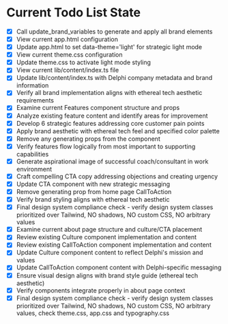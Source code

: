<!-- DO NOT EDIT - Managed by todo_list tool -->
<!-- Updated: 2025-08-05T16:24:26.324Z -->

# Current Todo List State

- [x] Call update_brand_variables to generate and apply all brand elements
- [x] View current app.html configuration
- [x] Update app.html to set data-theme='light' for strategic light mode
- [x] View current theme.css configuration
- [x] Update theme.css to activate light mode styling
- [x] View current lib/content/index.ts file
- [x] Update lib/content/index.ts with Delphi company metadata and brand information
- [x] Verify all brand implementation aligns with ethereal tech aesthetic requirements
- [x] Examine current Features component structure and props
- [x] Analyze existing feature content and identify areas for improvement
- [x] Develop 6 strategic features addressing core customer pain points
- [x] Apply brand aesthetic with ethereal tech feel and specified color palette
- [x] Remove any generating props from the component
- [x] Verify features flow logically from most important to supporting capabilities
- [x] Generate aspirational image of successful coach/consultant in work environment
- [x] Craft compelling CTA copy addressing objections and creating urgency
- [x] Update CTA component with new strategic messaging
- [x] Remove generating prop from home page CallToAction
- [x] Verify brand styling aligns with ethereal tech aesthetic
- [x] Final design system compliance check - verify design system classes prioritized over Tailwind, NO shadows, NO custom CSS, NO arbitrary values
- [x] Examine current about page structure and culture/CTA placement
- [x] Review existing Culture component implementation and content
- [x] Review existing CallToAction component implementation and content
- [x] Update Culture component content to reflect Delphi's mission and values
- [x] Update CallToAction component content with Delphi-specific messaging
- [x] Ensure visual design aligns with brand style guide (ethereal tech aesthetic)
- [x] Verify components integrate properly in about page context
- [x] Final design system compliance check - verify design system classes prioritized over Tailwind, NO shadows, NO custom CSS, NO arbitrary values, check theme.css, app.css and typography.css
